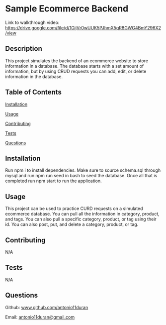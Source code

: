# Sample Ecommerce Backend

Link to walkthrough video: <https://drive.google.com/file/d/1GijVr0wUUK5PJhmX5qR8GWG4BmY296X2/view>

## Description

This project simulates the backend of an ecommerce website to store information in a database. The database starts with a set amount of information, but by using CRUD requests you can add, edit, or delete information in the database.

## Table of Contents

[Installation](#installation)

[Usage](#usage)

[Contributing](#contributing)

[Tests](#tests)

[Questions](#questions)

## Installation

Run npm i to install dependencies. Make sure to source schema.sql through mysql and run npm run seed in bash to seed the database. Once all that is completed run npm start to run the application.

## Usage

This project can be used to practice CURD requests on a simulated ecommerce database. You can pull all the information in category, product, and tags. You can also pull a specific category, product, or tag using their id. You can also post, put, and delete a category, product, or tag.

## Contributing

N/A

## Tests

N/A

## Questions

Github: www.github.com/antonio11duran

Email: antonio11duran@gmail.com
